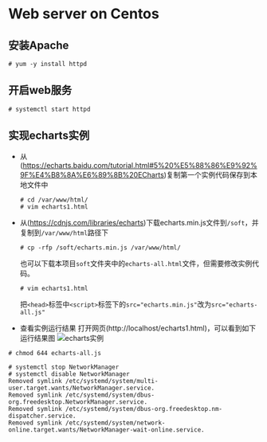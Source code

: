 # Web server on Centos

## 安装Apache
  ```
  # yum -y install httpd
  ```
## 开启web服务
  ```
  # systemctl start httpd
  ```
## 实现echarts实例   
  - 从(https://echarts.baidu.com/tutorial.html#5%20%E5%88%86%E9%92%9F%E4%B8%8A%E6%89%8B%20ECharts)复制第一个实例代码保存到本地文件中
    ```
    # cd /var/www/html/
    # vim echarts1.html
    ```
  - 从(https://cdnjs.com/libraries/echarts)下载echarts.min.js文件到`/soft`，并复制到`/var/www/html`路径下
    ```
    # cp -rfp /soft/echarts.min.js /var/www/html/
    ```
    也可以下载本项目`soft`文件夹中的`echarts-all.html`文件，但需要修改实例代码。
    ```
    # vim echarts1.html
    ```
    把`<head>`标签中`<script>`标签下的`src="echarts.min.js"`改为`src="echarts-all.js"`
    
  - 查看实例运行结果
    打开网页(http://localhost/echarts1.html)，可以看到如下运行结果图
    ![echarts实例]()

```
# chmod 644 echarts-all.js
```

```
# systemctl stop NetworkManager
# systemctl disable NetworkManager
Removed symlink /etc/systemd/system/multi-user.target.wants/NetworkManager.service.
Removed symlink /etc/systemd/system/dbus-org.freedesktop.NetworkManager.service.
Removed symlink /etc/systemd/system/dbus-org.freedesktop.nm-dispatcher.service.
Removed symlink /etc/systemd/system/network-online.target.wants/NetworkManager-wait-online.service.
```
